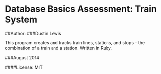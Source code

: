 Database Basics Assessment: Train System
=========================================

##Author:
###Dustin Lewis

This program creates and tracks train lines, stations, and stops - the combination of a train and a station. Written in Ruby.

###August 2014

####License:
MIT

